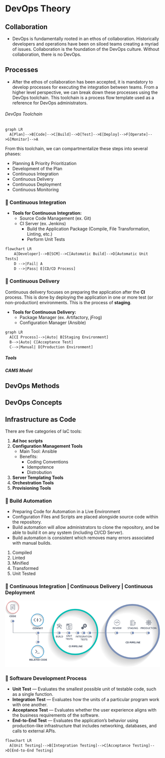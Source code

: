 <!--DevOps_Theory-->
# DevOps Theory

<!--DevOps_Collboration-->
## Collaboration
- DevOps is fundamentally rooted in an ethos of collaboration. Historically developers and operations have been on siloed teams creating a myriad of issues. Collaboration is the foundation of the DevOps culture. Without collaboration, there is no DevOps.

<!--DevOps_Processes-->
## Processes
- After the ethos of collaboration has been accepted, it is mandatory to develop processes for executing the integration between teams. From a higher level perspective, we can break down these processes using the DevOps toolchain. This toolchain is a process flow template used as a reference for DevOps administrators.
<!--DevOps_Toolchain-->
###### DevOps Toolchain
<!--DevProcess_Flowchart-->
```mermaid
graph LR
  A[Plan]-->B[Code]-->C[Build]-->D[Test]-->E[Deploy]-->F[Operate]-->G[Monitor]-->A
```

From this toolchain, we can compartmentalize these steps into several phases:
- Planning & Priority Prioritization
- Development of the Plan
- Continuous Integration
- Continuous Delivery
- Continuous Deployment
- Continuous Monitoring

### :pineapple: Continuous Integration
- **Tools for Continuous Integration:**
  - Source Code Management (ex. Git)
  - CI Server (ex. Jenkins)
    - Build the Application Package (Compile, File Transformation, Linting, etc.)
    - Perform Unit Tests
```mermaid
flowchart LR
    A[Developer]-->B[SCM]-->C[Automatic Build]-->D[Automatic Unit Tests]
    D -->|Fail| A
    D -->|Pass| E[CD/CD Process]
```
### :kiwi_fruit: Continuous Delivery
Continuous delivery focuses on preparing the application after the **CI** process. This is done by deploying the application in one or more test (or non-production) environments. This is the process of **staging**.
- **Tools for Continuous Delivery:**
  - Package Manager (ex. Artifactory, jFrog)
  - Configuration Manager (Ansible)
```mermaid
graph LR
  A[CI Process]-->|Auto| B[Staging Environment]
  B-->|Auto| C[Acceptance Test]
  C-->|Manual| D[Production Environment]
```

##### Tools

##### CAMS Model
<!--DevOps_Toolchain-->

<!--DevOps_Methods-->
## DevOps Methods

<!--DevOps_Concepts-->
## DevOps Concepts

## Infrastructure as Code
There are five categories of IaC tools:
1. **Ad hoc scripts**
2. **Configuration Management Tools**
    - Main Tool: Ansible
    - Benefits:
      - Coding Conventions
      - Idempotence
      - Distrobution
4. **Server Templating Tools**
5. **Orchestration Tools**
6. **Provisioning Tools**

<!--DevProcess_Content-->
### :pineapple: Build Automation
* Preparing Code for Automation in a Live Environment
* Configuration Files and Scripts are placed alongside source code within the repository.
* Build automation will allow administrators to clone the repository, and be able to build it on any system (including CI/CD Server).
* Build automation is consistent which removes many errors associated with manual builds. 
1. Compiled
2. Linted
3. Minified
4. Transformed
5. Unit Tested

### :apple: Continuous Integration | Continuous Delivery | Continuous Deployment

<p align="center">
  <img src="/images/jenkins.png?raw=true" alt="initramfs image"/>
</p>


### :pineapple: Software Development Process
- **Unit Test** — Evaluates the smallest possible unit of testable code, such as a single function.
- **Integration Test** — Evaluates how the units of a particular program work with one another.
- **Acceptance Test** — Evaluates whether the user experience aligns with the business requirements of the software.
- **End-to-End Test** — Evaluates the application’s behavior using production-like infrastructure that includes networking, databases, and calls to external APIs.

<!--DevProcess_Flowchart-->
```mermaid
flowchart LR
  A[Unit Testing]-->B[Integration Testing]-->C[Acceptance Testing]-->D[End-to-End Testing]
```

